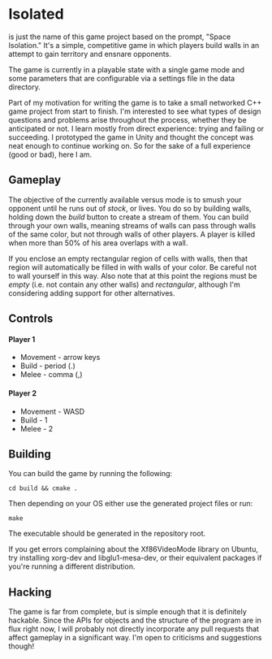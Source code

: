 # Isolated
is just the name of this game project based on the prompt, "Space Isolation."
It's a simple, competitive game in which players build walls in an attempt to
gain territory and ensnare opponents.

The game is currently in a playable state with a single game mode and some
parameters that are configurable via a settings file in the data directory.

Part of my motivation for writing the game is to take a small networked C++ game
project from start to finish. I'm interested to see what types of design
questions and problems arise throughout the process, whether they be anticipated
or not. I learn mostly from direct experience: trying and failing or succeeding.
I prototyped the game in Unity and thought the concept was neat enough to
continue working on. So for the sake of a full experience (good or bad), here I
am.

## Gameplay
The objective of the currently available versus mode is to smush your opponent
until he runs out of *stock*, or lives. You do so by building walls,
holding down the *build* button to create a stream of them. You can build
through your own walls, meaning streams of walls can pass through walls of the
same color, but not through walls of other players. A player is killed when
more than 50% of his area overlaps with a wall.

If you enclose an empty rectangular region of cells with walls, then that
region will automatically be filled in with walls of your color. Be careful
not to wall yourself in this way. Also note that at this point the regions
must be *empty* (i.e. not contain any other walls) and *rectangular*,
although I'm considering adding support for other alternatives.

## Controls
#### Player 1
* Movement - arrow keys
* Build - period (.)
* Melee - comma (,)

#### Player 2
* Movement - WASD
* Build - 1
* Melee - 2

## Building
You can build the game by running the following:
	
	cd build && cmake .

Then depending on your OS either use the generated project files or run:

	make

The executable should be generated in the repository root.

If you get errors complaining about the Xf86VideoMode library on Ubuntu,
try installing xorg-dev and libglu1-mesa-dev, or their equivalent packages
if you're running a different distribution.

## Hacking
The game is far from complete, but is simple enough that it is definitely
hackable. Since the APIs for objects and the structure of the program are
in flux right now, I will probably not directly incorporate any pull
requests that affect gameplay in a significant way. I'm open to criticisms
and suggestions though!
